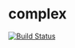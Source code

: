 # complex
[![Build Status](https://travis-ci.org/malexkiy/complex.svg?branch=master)](https://travis-ci.org/malexkiy/complex)
